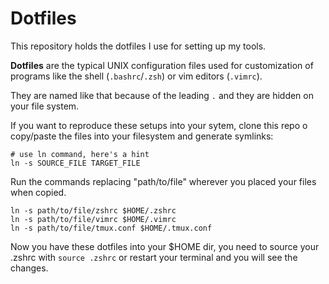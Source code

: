# Dotfiles
This repository holds the dotfiles I use for setting up my tools.

**Dotfiles** are the typical UNIX configuration files used for customization of programs like the shell (`.bashrc`/`.zsh`) or vim editors (`.vimrc`).

They are named like that because of the leading `.` and they are hidden on your file system. 

If you want to reproduce these setups into your sytem, clone this repo o copy/paste the files into your filesystem and generate symlinks:

```shell
# use ln command, here's a hint
ln -s SOURCE_FILE TARGET_FILE
```
Run the commands replacing "path/to/file" wherever you placed your files when copied.
```shell
ln -s path/to/file/zshrc $HOME/.zshrc
ln -s path/to/file/vimrc $HOME/.vimrc
ln -s path/to/file/tmux.conf $HOME/.tmux.conf
```
Now you have these dotfiles into your $HOME dir, you need to source your .zshrc with `source .zshrc` or restart your terminal and you will see the changes.
